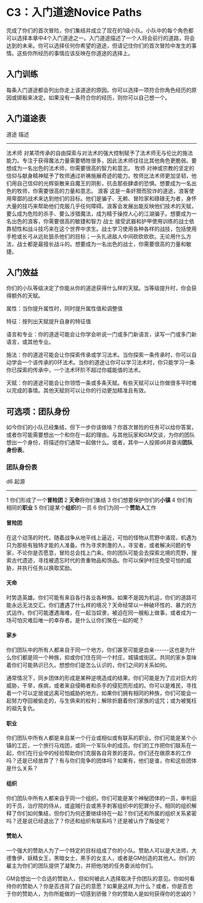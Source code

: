 # **C3：入门道途**Novice Paths

完成了你们的首次冒险，你们集结并成立了现在的1级小队。小队中的每个角色都可以选择本章中4个入门道途之一。入门道途描述了一个人将会前行的道路，将会达到的未来。你可以选择任何你希望的道途，但请记住你们的首次冒险中发生的事情。这些你所经历的事情应该反映在你道途的选择上。

## 入门训练

每条入门道途都会列出你走上该道途的原因。你可以选择一项符合你角色经历的原因或掷骰来决定。如果没有一条符合你的经历，则你可以自己想一个。

## 入门道途表

  道途     描述
  -------- ----------------------------------------------------------------------------------------------------------------------------------------------------------------------------------------------------------------------------------------------------------------------------------------------
  法术师   对某项传承的自由探索与对法术的强大控制赋予了法术师无与伦比的施法能力。专注于获得魔法力量需要牺牲很多，因此法术师往往比其他角色更脆弱。要想成为一名出色的法术师，你需要很高的智力和意志。
  牧师     对神或宗教的坚定的信仰与献身精神赋予了牧师通过祈祷施展奇迹的能力。牧师比法术师更加坚韧，他们用自己信仰的光辉驱散来自魔王的阴影，抗击那些肆虐的恐惧。想要成为一名出色的牧师，你需要很高的力量和意志。
  浪客     这是一条奸猾而狡诈的道途，浪客使用卑鄙的战术来达到他们的目标。他们是骗子、无赖、冒险家和碌碌无为者，身怀大量的技巧来帮助他们克服几乎任何障碍。浪客会发展出能反映他们技术的天赋，要么成为危险的杀手、要么涉猎魔法，成为精于操控人心的江湖骗子。想要成为一名出色的浪客，你需要很高的敏捷和智力
  战士     接受武器和护甲使用训练的战士依靠韧性和战斗技巧来在这个世界中求生。战士学习使用各种各样的战技，包括使用手枪或长弓从远处狙杀他们的目标；一头扎进敌人中间砍砍砍砍。无论用什么方法，战士都是最擅长战斗的。想要成为一名出色的战士，你需要很高的力量和敏捷。

## 入门效益

你们的小队等级决定了你能从你的道途获得什么样的天赋。当等级提升时，你会获得额外的天赋。

属性：当你提升属性时，同时提升属性值和调整值

特征：按列出天赋提升自身的特征值

语言和专业：你的道途可能会让你学会听说一门或多门新语言，读写一门或多门新语言，或其他专业。

施法：你的道途可能会让你探索传承或学习法术。当你探索一条传承时，你可以自动学会一个该传承的0环法术。当你的道途让你可以学习法术时，你只能学习一条你已探索的传承中，一个法术环阶不超过你威能值的法术。

天赋：你的道途可能会让你领悟一条或多条天赋。有些天赋可以让你做很多平时难以完成的事情。其他天赋则可以让你的行动更加精准且有效。

## 可选项：团队身份

如今你们的小队已经集结，但下一步你该做啥？你首次冒险的任务可以给你答案，或者你可能需要想出一个和你在一起的理由。与其他玩家和GM交谈，为你的团队想出一个身份，将描述你们通常一起做什么。或者，其中一人投掷d6并查询**团队身份表**。

### 团队身份表

  d6   起源
  ---- ----------------------------
  1    你们形成了一个**冒险团**
  2    **天命**将你们集结
  3    你们想要保护你们的**小镇**
  4    你们有相同的**职业**
  5    你们是某个**组织**的一员
  6    你们为同一个**赞助人**工作

#### 冒险团

在这个动荡的时代，随着战争从地平线上逼近，可怕的怪物从荒野中涌现，机遇为只为那些有独特才能的人准备。作为寻求刺激的人，寻宝者，或者解决问题的专家，不论你是否愿意，冒险总会找上门来。你的团队可能会去探索北境的荒野，搜索古代遗迹，寻找被遗忘时代的贵重物品和饰品。你可以保护村庄免受可怕的威胁，并执行任务以换取奖励。

#### 天命

时势造英雄。你们可能有来自各行各业各种族。如果不是因为机运，你们的道路可能永远无法交汇。你们遭遇了什么样的境况？天命经常以一种破坏性的、暴力的方式运作。你们可能遭遇海难，在一起当奴隶，被迫在同一艘船上做事，或者成为一场可怕灾难后唯一的幸存者。是什么让你们聚在一起的呢？

#### 家乡

你们团队中的所有人都来自于同一个地方。你们甚至可能是血亲------这也是为什么你们都是同一个种族，抑或你们住在同一个村庄，城镇或街区。共同的家乡意味着你们可能熟识已久。想想你们是怎么认识的，你们之间的关系如何。

通常情况下，同乡团体的形成是某种逆境造成的结果。你们可能是为了应对巨大的威胁，干旱，疾病，或者来自侵略者和杀手的侵犯而形成的。你可以是难民，寻找着一个可以定居或远离可怕威胁的地方。如果你们拥有相同的种族，你们可能会一起努力夺回被偷走的，与生俱来的权利；解除折磨着你们家族的诅咒；或为被冤枉的祖先复仇。

#### 职业

你们团队中所有人都是来自某一个行业或相似或有联系的职业。你们可能是某个小镇的工匠，一个旅行马戏团，或同一个军队中的成员。你们的工作把你们联系在一起，你们在行业中的经验帮助你们克服各自背景的差异。你们还在做原本的工作吗？还是已经放弃了？有与你们竞争的团体吗？如果有，他们是谁，你和这些团体是什么关系？

#### 组织

你们团队中所有人都来自于同一个组织。你们可能是某个神秘团体的一员，审判庭的干员，治疗院的侍从，或盗贼行会或黑手刺客组织中的犯罪分子。相同的组织解释了你们如何集结，但你们为何还要继续待在一起？你们还和所属的组织关系紧密吗？还是说已经退出了？你还和组织有联系吗？还是被认作了叛徒呢？

#### 赞助人

一个强大的赞助人为了一个特定的目标组成了你的小队。赞助人可以是大法师，大德鲁伊，妖精女王，黑暗女士，黑手的女主人，或者是GM创造的其他人。你们的雇主为你们的团队提供了凝聚力，并把他/她的任务委派给你们。

GM会想出一个合适的赞助人，但如何被此人选择取决于你团队的意见。你如何看待你的赞助人？你是否违背了自己的意愿？如果是这样,为什么？或者，你是否忠于你的赞助人，为你所能做的一切感到骄傲？你的赞助人是如何获得你的忠诚的？
